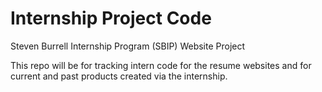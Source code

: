 # Internship Project Code
Steven Burrell Internship Program (SBIP) Website Project

This repo will be for tracking intern code for the resume websites
and for current and past products created via the internship.